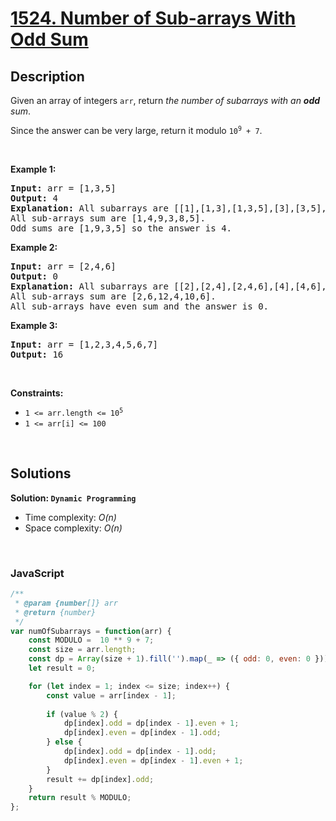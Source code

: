 # [1524. Number of Sub-arrays With Odd Sum](https://leetcode.com/problems/number-of-sub-arrays-with-odd-sum)

## Description

<div class="xFUwe" data-track-load="description_content"><p>Given an array of integers <code>arr</code>, return <em>the number of subarrays with an <strong>odd</strong> sum</em>.</p>

<p>Since the answer can be very large, return it modulo <code>10<sup>9</sup> + 7</code>.</p>

<p>&nbsp;</p>
<p><strong class="example">Example 1:</strong></p>

<pre><strong>Input:</strong> arr = [1,3,5]
<strong>Output:</strong> 4
<strong>Explanation:</strong> All subarrays are [[1],[1,3],[1,3,5],[3],[3,5],[5]]
All sub-arrays sum are [1,4,9,3,8,5].
Odd sums are [1,9,3,5] so the answer is 4.
</pre>

<p><strong class="example">Example 2:</strong></p>

<pre><strong>Input:</strong> arr = [2,4,6]
<strong>Output:</strong> 0
<strong>Explanation:</strong> All subarrays are [[2],[2,4],[2,4,6],[4],[4,6],[6]]
All sub-arrays sum are [2,6,12,4,10,6].
All sub-arrays have even sum and the answer is 0.
</pre>

<p><strong class="example">Example 3:</strong></p>

<pre><strong>Input:</strong> arr = [1,2,3,4,5,6,7]
<strong>Output:</strong> 16
</pre>

<p>&nbsp;</p>
<p><strong>Constraints:</strong></p>

<ul>
	<li><code>1 &lt;= arr.length &lt;= 10<sup>5</sup></code></li>
	<li><code>1 &lt;= arr[i] &lt;= 100</code></li>
</ul>
</div>

<p>&nbsp;</p>

## Solutions

**Solution: `Dynamic Programming`**
- Time complexity: <em>O(n)</em>
- Space complexity: <em>O(n)</em>

<p>&nbsp;</p>

### **JavaScript**

```js
/**
 * @param {number[]} arr
 * @return {number}
 */
var numOfSubarrays = function(arr) {
    const MODULO =  10 ** 9 + 7;
    const size = arr.length;
    const dp = Array(size + 1).fill('').map(_ => ({ odd: 0, even: 0 }));
    let result = 0;

    for (let index = 1; index <= size; index++) {
        const value = arr[index - 1];
        
        if (value % 2) {
            dp[index].odd = dp[index - 1].even + 1;
            dp[index].even = dp[index - 1].odd;
        } else {
            dp[index].odd = dp[index - 1].odd;
            dp[index].even = dp[index - 1].even + 1;
        }
        result += dp[index].odd;
    }
    return result % MODULO;
};
```
